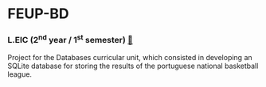 # FEUP-BD

### L.EIC (2<sup>nd</sup> year / 1<sup>st</sup> semester) [🔗](https://sigarra.up.pt/feup/en/UCURR_GERAL.FICHA_UC_VIEW?pv_ocorrencia_id=501674)

Project for the Databases curricular unit, which consisted in developing an SQLite database for storing the results of the portuguese national basketball league.
